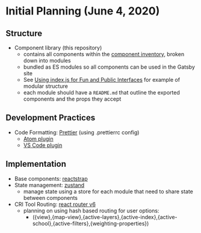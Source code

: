 # Initial Planning (June 4, 2020)

## Structure

- Component library (this repository)
  - contains all components within the [component inventory](https://www.figma.com/file/GJkqaXccxuF4Lt776dEwHG/CPAL?node-id=46%3A410), broken down into modules
  - bundled as ES modules so all components can be used in the Gatsby site
  - See [Using index.js for Fun and Public Interfaces](https://alligator.io/react/index-js-public-interfaces/) for example of modular structure
  - each module should have a `README.md` that outline the exported components and the props they accept

## Development Practices

- Code Formatting: [Prettier](https://prettier.io/) (using .prettierrc config)
  - [Atom plugin](https://atom.io/packages/prettier-atom)
  - [VS Code plugin](https://marketplace.visualstudio.com/items?itemName=esbenp.prettier-vscode)

## Implementation

- Base components: [reactstrap](https://reactstrap.github.io/)
- State management: [zustand](https://github.com/react-spring/zustand)
  - manage state using a store for each module that need to share state between components
- CRI Tool Routing: [react router v6](https://reacttraining.com/blog/react-router-v6-pre/)
  - planning on using hash based routing for user options:
    - ({view},{map-view},{active-layers},{active-index},{active-school},{active-filters},{weighting-properties})
